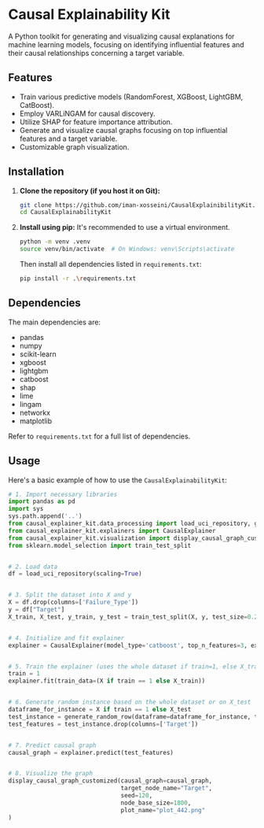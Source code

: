 # Causal Explainability Kit


A Python toolkit for generating and visualizing causal explanations for machine learning models, 
focusing on identifying influential features and their causal relationships concerning a target variable.

## Features

-   Train various predictive models (RandomForest, XGBoost, LightGBM, CatBoost).
-   Employ VARLiNGAM for causal discovery.
-   Utilize SHAP for feature importance attribution.
-   Generate and visualize causal graphs focusing on top influential features and a target variable.
-   Customizable graph visualization.

## Installation

1.  **Clone the repository (if you host it on Git):**
    ```bash
    git clone https://github.com/iman-xosseini/CausalExplainibilityKit.git
    cd CausalExplainabilityKit
    ```

2.  **Install using pip:**
    It's recommended to use a virtual environment.
    ```bash
    python -m venv .venv
    source venv/bin/activate  # On Windows: venv\Scripts\activate
    ```
    Then install all dependencies listed in `requirements.txt`:
    ```bash
    pip install -r .\requirements.txt
    ```

## Dependencies

The main dependencies are:
-   pandas
-   numpy
-   scikit-learn
-   xgboost
-   lightgbm
-   catboost
-   shap
-   lime
-   lingam
-   networkx
-   matplotlib

Refer to `requirements.txt` for a full list of dependencies.


## Usage

Here's a basic example of how to use the `CausalExplainabilityKit`:

```python
# 1. Import necessary libraries
import pandas as pd
import sys
sys.path.append('..')
from causal_explainer_kit.data_processing import load_uci_repository, generate_random_row
from causal_explainer_kit.explainers import CausalExplainer
from causal_explainer_kit.visualization import display_causal_graph_customized
from sklearn.model_selection import train_test_split


# 2. Load data
df = load_uci_repository(scaling=True)


# 3. Split the dataset into X and y
X = df.drop(columns=['Failure_Type'])
y = df["Target"]
X_train, X_test, y_train, y_test = train_test_split(X, y, test_size=0.2)


# 4. Initialize and fit explainer
explainer = CausalExplainer(model_type='catboost', top_n_features=3, explainer_type='shap')


# 5. Train the explainer (uses the whole dataset if train=1, else X_train).
train = 1
explainer.fit(train_data=(X if train == 1 else X_train))


# 6. Generate random instance based on the whole dataset or on X_test
dataframe_for_instance = X if train == 1 else X_test
test_instance = generate_random_row(dataframe=dataframe_for_instance, target_name='Target', target_value=1)
test_features = test_instance.drop(columns=['Target'])


# 7. Predict causal graph
causal_graph = explainer.predict(test_features)


# 8. Visualize the graph
display_causal_graph_customized(causal_graph=causal_graph,
                                target_node_name="Target",  
                                seed=120,                              
                                node_base_size=1800,
                                plot_name="plot_442.png"
)
```